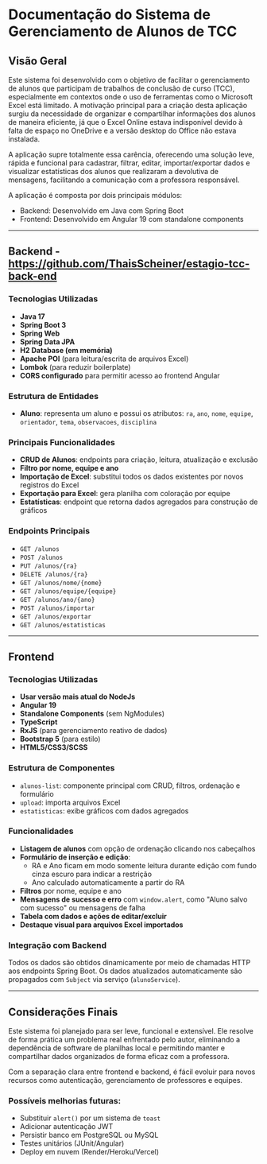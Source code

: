 # Documentação do Sistema de Gerenciamento de Alunos de TCC

## Visão Geral
Este sistema foi desenvolvido com o objetivo de facilitar o gerenciamento de alunos que participam de trabalhos de conclusão de curso (TCC), especialmente em contextos onde o uso de ferramentas como o Microsoft Excel está limitado. A motivação principal para a criação desta aplicação surgiu da necessidade de organizar e compartilhar informações dos alunos de maneira eficiente, já que o Excel Online estava indisponível devido à falta de espaço no OneDrive e a versão desktop do Office não estava instalada.

A aplicação supre totalmente essa carência, oferecendo uma solução leve, rápida e funcional para cadastrar, filtrar, editar, importar/exportar dados e visualizar estatísticas dos alunos que realizaram a devolutiva de mensagens, facilitando a comunicação com a professora responsável.

A aplicação é composta por dois principais módulos:
- Backend: Desenvolvido em Java com Spring Boot
- Frontend: Desenvolvido em Angular 19 com standalone components

---

## Backend - https://github.com/ThaisScheiner/estagio-tcc-back-end

### Tecnologias Utilizadas
- **Java 17**
- **Spring Boot 3**
- **Spring Web**
- **Spring Data JPA**
- **H2 Database (em memória)**
- **Apache POI** (para leitura/escrita de arquivos Excel)
- **Lombok** (para reduzir boilerplate)
- **CORS configurado** para permitir acesso ao frontend Angular

### Estrutura de Entidades
- **Aluno**: representa um aluno e possui os atributos: `ra`, `ano`, `nome`, `equipe`, `orientador`, `tema`, `observacoes`, `disciplina`

### Principais Funcionalidades
- **CRUD de Alunos**: endpoints para criação, leitura, atualização e exclusão
- **Filtro por nome, equipe e ano**
- **Importação de Excel**: substitui todos os dados existentes por novos registros do Excel
- **Exportação para Excel**: gera planilha com coloração por equipe
- **Estatísticas**: endpoint que retorna dados agregados para construção de gráficos

### Endpoints Principais
- `GET /alunos`
- `POST /alunos`
- `PUT /alunos/{ra}`
- `DELETE /alunos/{ra}`
- `GET /alunos/nome/{nome}`
- `GET /alunos/equipe/{equipe}`
- `GET /alunos/ano/{ano}`
- `POST /alunos/importar`
- `GET /alunos/exportar`
- `GET /alunos/estatisticas`

---

## Frontend

### Tecnologias Utilizadas
- **Usar versão mais atual do NodeJs**
- **Angular 19**
- **Standalone Components** (sem NgModules)
- **TypeScript**
- **RxJS** (para gerenciamento reativo de dados)
- **Bootstrap 5** (para estilo)
- **HTML5/CSS3/SCSS**

### Estrutura de Componentes
- `alunos-list`: componente principal com CRUD, filtros, ordenação e formulário
- `upload`: importa arquivos Excel
- `estatisticas`: exibe gráficos com dados agregados

### Funcionalidades
- **Listagem de alunos** com opção de ordenação clicando nos cabeçalhos
- **Formulário de inserção e edição**:
  - RA e Ano ficam em modo somente leitura durante edição com fundo cinza escuro para indicar a restrição
  - Ano calculado automaticamente a partir do RA
- **Filtros** por nome, equipe e ano
- **Mensagens de sucesso e erro** com `window.alert`, como "Aluno salvo com sucesso" ou mensagens de falha
- **Tabela com dados e ações de editar/excluir**
- **Destaque visual para arquivos Excel importados**

### Integração com Backend
Todos os dados são obtidos dinamicamente por meio de chamadas HTTP aos endpoints Spring Boot. Os dados atualizados automaticamente são propagados com `Subject` via serviço (`alunoService`).

---

## Considerações Finais
Este sistema foi planejado para ser leve, funcional e extensível. Ele resolve de forma prática um problema real enfrentado pelo autor, eliminando a dependência de software de planilhas local e permitindo manter e compartilhar dados organizados de forma eficaz com a professora.

Com a separação clara entre frontend e backend, é fácil evoluir para novos recursos como autenticação, gerenciamento de professores e equipes.

### Possíveis melhorias futuras:
- Substituir `alert()` por um sistema de `toast`
- Adicionar autenticação JWT
- Persistir banco em PostgreSQL ou MySQL
- Testes unitários (JUnit/Angular)
- Deploy em nuvem (Render/Heroku/Vercel)


